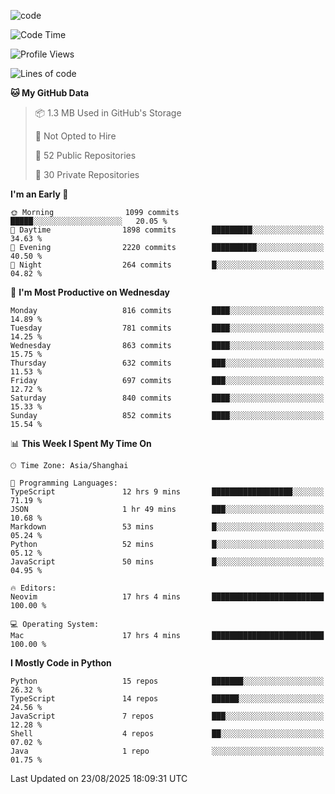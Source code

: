
<!--
**liuyaanng/liuyaanng** is a ✨ _special_ ✨ repository because its `README.md` (this file) appears on your GitHub profile.

Here are some ideas to get you started:

- 🔭 I’m currently working on ...
- 🌱 I’m currently learning ...
- 👯 I’m looking to collaborate on ...
- 🤔 I’m looking for help with ...
- 💬 Ask me about ...
- 📫 How to reach me: ...
- 😄 Pronouns: ...
- ⚡ Fun fact: ...
-->


![code](https://cdn.jsdelivr.net/gh/liuyaanng/liuyaanng@1.0/code.gif) 

<!--START_SECTION:waka-->
![Code Time](http://img.shields.io/badge/Code%20Time-1%2C822%20hrs%2035%20mins-blue)

![Profile Views](http://img.shields.io/badge/Profile%20Views-0-blue)

![Lines of code](https://img.shields.io/badge/From%20Hello%20World%20I%27ve%20Written-26.4%20million%20lines%20of%20code-blue)

**🐱 My GitHub Data** 

> 📦 1.3 MB Used in GitHub's Storage 
 > 
> 🚫 Not Opted to Hire
 > 
> 📜 52 Public Repositories 
 > 
> 🔑 30 Private Repositories 
 > 
**I'm an Early 🐤** 

```text
🌞 Morning                1099 commits        █████░░░░░░░░░░░░░░░░░░░░   20.05 % 
🌆 Daytime                1898 commits        █████████░░░░░░░░░░░░░░░░   34.63 % 
🌃 Evening                2220 commits        ██████████░░░░░░░░░░░░░░░   40.50 % 
🌙 Night                  264 commits         █░░░░░░░░░░░░░░░░░░░░░░░░   04.82 % 
```
📅 **I'm Most Productive on Wednesday** 

```text
Monday                   816 commits         ████░░░░░░░░░░░░░░░░░░░░░   14.89 % 
Tuesday                  781 commits         ████░░░░░░░░░░░░░░░░░░░░░   14.25 % 
Wednesday                863 commits         ████░░░░░░░░░░░░░░░░░░░░░   15.75 % 
Thursday                 632 commits         ███░░░░░░░░░░░░░░░░░░░░░░   11.53 % 
Friday                   697 commits         ███░░░░░░░░░░░░░░░░░░░░░░   12.72 % 
Saturday                 840 commits         ████░░░░░░░░░░░░░░░░░░░░░   15.33 % 
Sunday                   852 commits         ████░░░░░░░░░░░░░░░░░░░░░   15.54 % 
```


📊 **This Week I Spent My Time On** 

```text
🕑︎ Time Zone: Asia/Shanghai

💬 Programming Languages: 
TypeScript               12 hrs 9 mins       ██████████████████░░░░░░░   71.19 % 
JSON                     1 hr 49 mins        ███░░░░░░░░░░░░░░░░░░░░░░   10.68 % 
Markdown                 53 mins             █░░░░░░░░░░░░░░░░░░░░░░░░   05.24 % 
Python                   52 mins             █░░░░░░░░░░░░░░░░░░░░░░░░   05.12 % 
JavaScript               50 mins             █░░░░░░░░░░░░░░░░░░░░░░░░   04.95 % 

🔥 Editors: 
Neovim                   17 hrs 4 mins       █████████████████████████   100.00 % 

💻 Operating System: 
Mac                      17 hrs 4 mins       █████████████████████████   100.00 % 
```

**I Mostly Code in Python** 

```text
Python                   15 repos            ███████░░░░░░░░░░░░░░░░░░   26.32 % 
TypeScript               14 repos            ██████░░░░░░░░░░░░░░░░░░░   24.56 % 
JavaScript               7 repos             ███░░░░░░░░░░░░░░░░░░░░░░   12.28 % 
Shell                    4 repos             ██░░░░░░░░░░░░░░░░░░░░░░░   07.02 % 
Java                     1 repo              ░░░░░░░░░░░░░░░░░░░░░░░░░   01.75 % 
```




 Last Updated on 23/08/2025 18:09:31 UTC
<!--END_SECTION:waka-->
